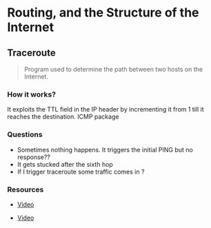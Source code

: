 # Routing, and the Structure of the Internet

## Traceroute

> Program used to determine the path between two hosts on the Internet.

### How it works?

It exploits the TTL field in the IP header by incrementing it from 1 till it reaches the destination.
ICMP package

### Questions

* Sometimes nothing happens. It triggers the initial PING but no response??
* It gets stucked after the sixth hop
* If I trigger traceroute some traffic comes in ?

### Resources

* [Video](https://www.youtube.com/watch?v=G05y9UKT69s)

* [Video](https://www.youtube.com/watch?v=75yKT3OuE44)
